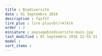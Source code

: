 ```yaml
---
title : Biodiversité
date : 01 Septembre 2016
description : fqsfsf
lire_plus : lire plus<br/>klklk
order : 2
miniature : paysagebiodiversite-main.jpg
last_modified : 01 Septembre 2016 22-55-31
model : 
sort_items : 
---
```

